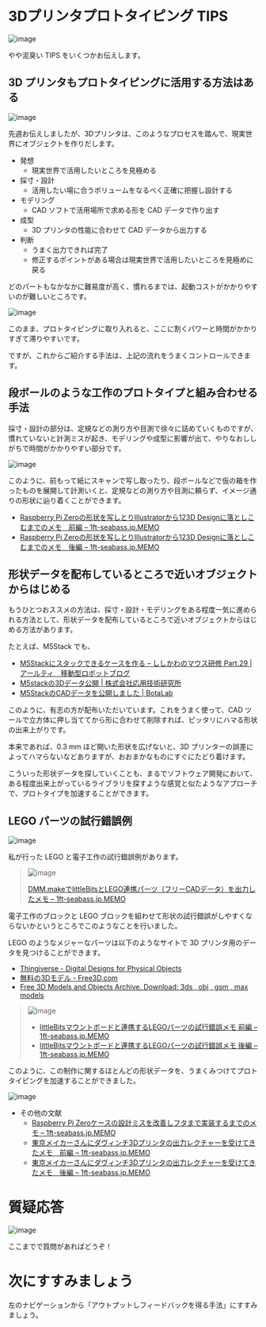 # 3Dプリンタプロトタイピング TIPS

![image](https://i.gyazo.com/2fe8f1e2d461451f6b5212996272c3ee.jpg)

やや泥臭い TIPS をいくつかお伝えします。

## 3D プリンタもプロトタイピングに活用する方法はある

![image](https://i.gyazo.com/b56d2101009011ec03d2e2f94a190d86.jpg)

先週お伝えしましたが、3Dプリンタは、このようなプロセスを踏んで、現実世界にオブジェクトを作りだします。

- 発想
  - 現実世界で活用したいところを見極める
- 採寸・設計
  - 活用したい場に合うボリュームをなるべく正確に把握し設計する
- モデリング
  - CAD ソフトで活用場所で求める形を CAD データで作り出す
- 成型
  - 3D プリンタの性能に合わせて CAD データから出力する
- 判断
  - うまく出力できれば完了
  - 修正するポイントがある場合は現実世界で活用したいところを見極めに戻る

どのパートもなかなかに難易度が高く、慣れるまでは、起動コストがかかりやすいのが難しいところです。

![image](https://i.gyazo.com/477468be7d81767232b5e5f416a193db.jpg)

このまま、プロトタイピングに取り入れると、ここに割くパワーと時間がかかりすぎて滞りやすいです。

ですが、これからご紹介する手法は、上記の流れをうまくコントロールできます。

## 段ボールのような工作のプロトタイプと組み合わせる手法

採寸・設計の部分は、定規などの測り方や目測で徐々に詰めていくものですが、慣れていないと計測ミスが起き、モデリングや成型に影響が出て、やりなおししがちで時間がかかりやすい部分です。

![image](https://i.gyazo.com/75ca5288c1e7750632239d8165aa222d.jpg)

このように、前もって紙にスキャンで写し取ったり、段ボールなどで仮の箱を作ったものを展開して計測いくと、定規などの測り方や目測に頼らず、イメージ通りの形状に辿り着くことができます。

- [Raspberry Pi Zeroの形状を写しとりIllustratorから123D Designに落としこむまでのメモ　前編 – 1ft\-seabass\.jp\.MEMO](https://www.1ft-seabass.jp/memo/2016/01/09/raspberry-pi-zero-3dprinter-make-stl_1/)
- [Raspberry Pi Zeroの形状を写しとりIllustratorから123D Designに落としこむまでのメモ　後編 – 1ft\-seabass\.jp\.MEMO](https://www.1ft-seabass.jp/memo/2016/01/10/raspberry-pi-zero-3dprinter-make-stl_2/)

## 形状データを配布しているところで近いオブジェクトからはじめる

もうひとつおススメの方法は、採寸・設計・モデリングをある程度一気に進められる方法として、形状データを配布しているところで近いオブジェクトからはじめる方法があります。

たとえば、M5Stack でも、

- [M5Stackにスタックできるケースを作る – ししかわのマウス研修 Part\.29 \| アールティ　移動型ロボットブログ](https://rt-net.jp/mobility/archives/12211)
- [M5stackの3Dデータ公開 \| 株式会社応用技術研究所](https://hagane-karakuriya.com/2021/03/18/m5stuck%E3%81%AE3d%E3%83%87%E3%83%BC%E3%82%BF%E5%85%AC%E9%96%8B/)
- [M5StackのCADデータを公開しました \| BotaLab](https://botalab.tech/m5stack_cad_data/)

このように、有志の方が配布いただいています。これをうまく使って、CAD ツールで立方体に押し当ててから形に合わせて削除すれば、ピッタリにハマる形状の出来上がりです。

本来であれば、0.3 mm ほど開いた形状を広げないと、3D プリンターの誤差によってハマらないなどありますが、おおまかなものにすぐにたどり着けます。

こういった形状データを探していくことも、まるでソフトウェア開発において、ある程度出来上がっているライブラリを探すような感覚と似たようなアプローチで、プロトタイプを加速することができます。

## LEGO パーツの試行錯誤例

![image](https://i.gyazo.com/f383b4bb9e253fa6eaff9b1342197227.jpg)

私が行った LEGO と電子工作の試行錯誤例があります。

> ![image](https://i.gyazo.com/b8e9640cdcb1832b960945fdb4f69d59.jpg)
>
> [DMM\.makeでlittleBitsとLEGO連携パーツ（フリーCADデータ）を出力したメモ – 1ft\-seabass\.jp\.MEMO](https://www.1ft-seabass.jp/memo/2015/11/02/dmm-make-littlebits-lego/)

電子工作のブロックと LEGO ブロックを組わせて形状の試行錯誤がしやすくならないかというところでこのようなことを行いました。

LEGO のようなメジャーなパーツは以下のようなサイトで 3D プリンタ用のデータを見つけることができます。

- [Thingiverse \- Digital Designs for Physical Objects](https://www.thingiverse.com/)
- [無料の3Dモデル \- Free3D\.com](https://free3d.com/ja/)
- [Free 3D Models and Objects Archive\. Download: 3ds , obj , gsm , max models](https://archive3d.net/)

> ![image](https://i.gyazo.com/94d34c00c5561d7b219eb6447fc3630f.jpg)
> 
> - [littleBitsマウントボードと連携するLEGOパーツの試行錯誤メモ 前編 – 1ft\-seabass\.jp\.MEMO](https://www.1ft-seabass.jp/memo/2015/11/10/littebits-lego-3dprinter-try-and-error-1/)
> - [littleBitsマウントボードと連携するLEGOパーツの試行錯誤メモ 後編 – 1ft\-seabass\.jp\.MEMO](https://www.1ft-seabass.jp/memo/2015/11/10/littebits-lego-3dprinter-try-and-error-2/)

このように、この制作に関するほとんどの形状データを、うまくみつけてプロトタイピングを加速することができました。

![image](https://i.gyazo.com/6e360f9dfb2bd3747c45ad2d647181b2.jpg)

- その他の文献
  - [Raspberry Pi Zeroケースの設計ミスを改善しフタまで実装するまでのメモ – 1ft\-seabass\.jp\.MEMO](https://www.1ft-seabass.jp/memo/2016/02/07/raspberry-pi-zero-3dprinter-make-stl_3/)
  - [東京メイカーさんにダヴィンチ3Dプリンタの出力レクチャーを受けてきたメモ　前編 – 1ft\-seabass\.jp\.MEMO](https://www.1ft-seabass.jp/memo/2016/02/12/tokyomaker-3dprinter-lecture-1/)
  - [東京メイカーさんにダヴィンチ3Dプリンタの出力レクチャーを受けてきたメモ　後編 – 1ft\-seabass\.jp\.MEMO](https://www.1ft-seabass.jp/memo/2016/02/23/tokyomaker-3dprinter-lecture-2/)

# 質疑応答

![image](https://i.gyazo.com/aba8ccd625e7320883851b71ebd0caf2.png)

ここまでで質問があればどうぞ！

# 次にすすみましょう

左のナビゲーションから「アウトプットしフィードバックを得る手法」にすすみましょう。

